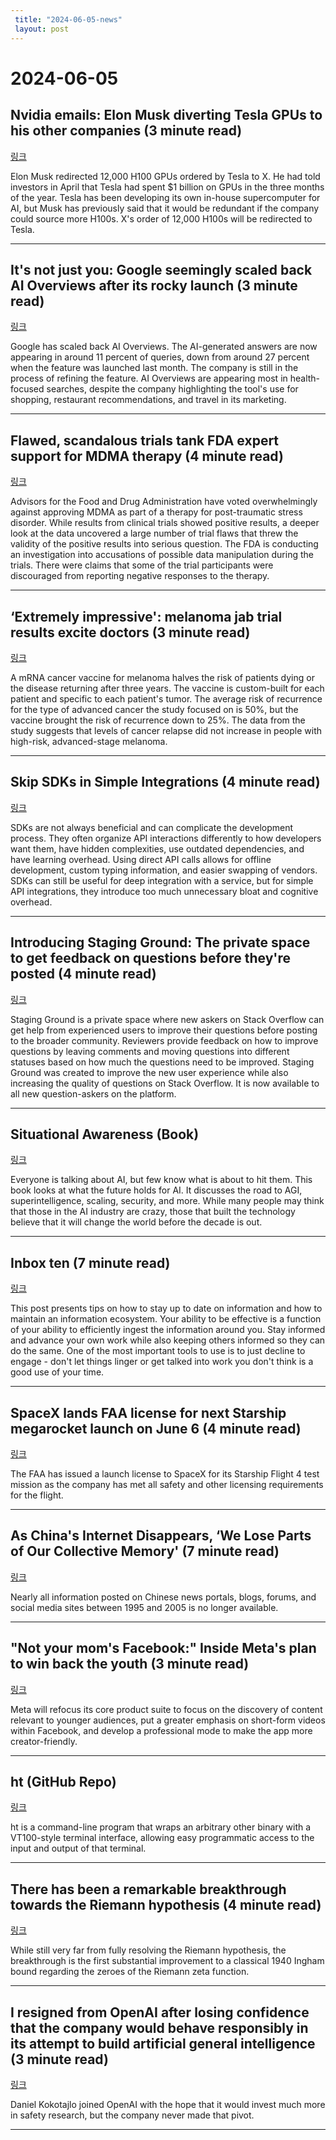 ```yaml
---
 title: "2024-06-05-news"
 layout: post
---
```

<h1>2024-06-05</h1><h2>Nvidia emails: Elon Musk diverting Tesla GPUs to his other companies (3 minute read)</h2><p><a href="https://arstechnica.com/cars/2024/06/elon-musk-is-diverting-teslas-gpus-to-x-xai-nvidia-emails-say/?utm_source=tldrnewsletter">링크</a>  </p><p>Elon Musk redirected 12,000 H100 GPUs ordered by Tesla to X. He had told investors in April that Tesla had spent $1 billion on GPUs in the three months of the year. Tesla has been developing its own in-house supercomputer for AI, but Musk has previously said that it would be redundant if the company could source more H100s. X's order of 12,000 H100s will be redirected to Tesla. </p><hr /><h2>It's not just you: Google seemingly scaled back AI Overviews after its rocky launch (3 minute read)</h2><p><a href="https://www.androidpolice.com/google-ai-overviews-scaled-back-rocky-launch/?utm_source=tldrnewsletter">링크</a>  </p><p>Google has scaled back AI Overviews. The AI-generated answers are now appearing in around 11 percent of queries, down from around 27 percent when the feature was launched last month. The company is still in the process of refining the feature. AI Overviews are appearing most in health-focused searches, despite the company highlighting the tool's use for shopping, restaurant recommendations, and travel in its marketing. </p><hr /><h2>Flawed, scandalous trials tank FDA expert support for MDMA therapy (4 minute read)</h2><p><a href="https://arstechnica.com/science/2024/06/flawed-scandalous-trials-tank-fda-expert-support-for-mdma-therapy/?utm_source=tldrnewsletter">링크</a>  </p><p>Advisors for the Food and Drug Administration have voted overwhelmingly against approving MDMA as part of a therapy for post-traumatic stress disorder. While results from clinical trials showed positive results, a deeper look at the data uncovered a large number of trial flaws that threw the validity of the positive results into serious question. The FDA is conducting an investigation into accusations of possible data manipulation during the trials. There were claims that some of the trial participants were discouraged from reporting negative responses to the therapy. </p><hr /><h2>‘Extremely impressive': melanoma jab trial results excite doctors (3 minute read)</h2><p><a href="https://www.theguardian.com/society/article/2024/jun/03/extremely-impressive-melanoma-jab-trial-results-excite-doctors?utm_source=tldrnewsletter">링크</a>  </p><p>A mRNA cancer vaccine for melanoma halves the risk of patients dying or the disease returning after three years. The vaccine is custom-built for each patient and specific to each patient's tumor. The average risk of recurrence for the type of advanced cancer the study focused on is 50%, but the vaccine brought the risk of recurrence down to 25%. The data from the study suggests that levels of cancer relapse did not increase in people with high-risk, advanced-stage melanoma. </p><hr /><h2>Skip SDKs in Simple Integrations (4 minute read)</h2><p><a href="https://www.epicweb.dev/skip-sdks-in-simple-integrations?utm_source=tldrnewsletter">링크</a>  </p><p>SDKs are not always beneficial and can complicate the development process. They often organize API interactions differently to how developers want them, have hidden complexities, use outdated dependencies, and have learning overhead. Using direct API calls allows for offline development, custom typing information, and easier swapping of vendors. SDKs can still be useful for deep integration with a service, but for simple API integrations, they introduce too much unnecessary bloat and cognitive overhead. </p><hr /><h2>Introducing Staging Ground: The private space to get feedback on questions before they're posted (4 minute read)</h2><p><a href="https://stackoverflow.blog/2024/06/04/introducing-staging-ground-the-private-space-to-get-feedback-on-questions-before-they-re-posted/?utm_source=tldrnewsletter">링크</a>  </p><p>Staging Ground is a private space where new askers on Stack Overflow can get help from experienced users to improve their questions before posting to the broader community. Reviewers provide feedback on how to improve questions by leaving comments and moving questions into different statuses based on how much the questions need to be improved. Staging Ground was created to improve the new user experience while also increasing the quality of questions on Stack Overflow. It is now available to all new question-askers on the platform. </p><hr /><h2>Situational Awareness (Book)</h2><p><a href="https://situational-awareness.ai/wp-content/uploads/2024/06/situationalawareness.pdf?utm_source=tldrnewsletter">링크</a>  </p><p>Everyone is talking about AI, but few know what is about to hit them. This book looks at what the future holds for AI. It discusses the road to AGI, superintelligence, scaling, security, and more. While many people may think that those in the AI industry are crazy, those that built the technology believe that it will change the world before the decade is out. </p><hr /><h2>Inbox ten (7 minute read)</h2><p><a href="https://boz.com/articles/inbox-ten?utm_source=tldrnewsletter">링크</a>  </p><p>This post presents tips on how to stay up to date on information and how to maintain an information ecosystem. Your ability to be effective is a function of your ability to efficiently ingest the information around you. Stay informed and advance your own work while also keeping others informed so they can do the same. One of the most important tools to use is to just decline to engage - don't let things linger or get talked into work you don't think is a good use of your time. </p><hr /><h2>SpaceX lands FAA license for next Starship megarocket launch on June 6 (4 minute read)</h2><p><a href="https://www.space.com/spacex-starship-flight-4-faa-launch-license?utm_source=tldrnewsletter">링크</a>  </p><p>The FAA has issued a launch license to SpaceX for its Starship Flight 4 test mission as the company has met all safety and other licensing requirements for the flight. </p><hr /><h2>As China's Internet Disappears, ‘We Lose Parts of Our Collective Memory' (7 minute read)</h2><p><a href="https://www.nytimes.com/2024/06/04/business/china-internet-censorship.html?unlocked_article_code=1.xU0.6MXA.bkNJsqNLQVSw&amp;smid=url-share&amp;utm_source=tldrnewsletter">링크</a>  </p><p>Nearly all information posted on Chinese news portals, blogs, forums, and social media sites between 1995 and 2005 is no longer available. </p><hr /><h2>"Not your mom's Facebook:" Inside Meta's plan to win back the youth (3 minute read)</h2><p><a href="https://www.axios.com/2024/06/04/facebook-meta-gen-z-users?utm_source=tldrnewsletter">링크</a>  </p><p>Meta will refocus its core product suite to focus on the discovery of content relevant to younger audiences, put a greater emphasis on short-form videos within Facebook, and develop a professional mode to make the app more creator-friendly. </p><hr /><h2>ht (GitHub Repo)</h2><p><a href="https://github.com/andyk/ht?utm_source=tldrnewsletter">링크</a>  </p><p>ht is a command-line program that wraps an arbitrary other binary with a VT100-style terminal interface, allowing easy programmatic access to the input and output of that terminal. </p><hr /><h2>There has been a remarkable breakthrough towards the Riemann hypothesis (4 minute read)</h2><p><a href="https://mathstodon.xyz/@tao/112557248794707738?utm_source=tldrnewsletter">링크</a>  </p><p>While still very far from fully resolving the Riemann hypothesis, the breakthrough is the first substantial improvement to a classical 1940 Ingham bound regarding the zeroes of the Riemann zeta function. </p><hr /><h2>I resigned from OpenAI after losing confidence that the company would behave responsibly in its attempt to build artificial general intelligence (3 minute read)</h2><p><a href="https://threadreaderapp.com/thread/1797994238468407380.html?utm_source=tldrnewsletter">링크</a>  </p><p>Daniel Kokotajlo joined OpenAI with the hope that it would invest much more in safety research, but the company never made that pivot. </p><hr />